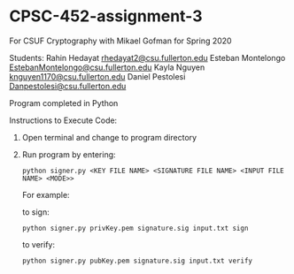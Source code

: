 # CPSC-452-assignment-3

For CSUF Cryptography with Mikael Gofman for Spring 2020

Students: Rahin Hedayat rhedayat2@csu.fullerton.edu Esteban Montelongo EstebanMontelongo@csu.fullerton.edu Kayla Nguyen knguyen1170@csu.fullerton.edu Daniel Pestolesi Danpestolesi@csu.fullerton.edu

Program completed in Python

Instructions to Execute Code:

  1. Open terminal and change to program directory
  
  2. Run program by entering:
      
      ```python signer.py <KEY FILE NAME> <SIGNATURE FILE NAME> <INPUT FILE NAME> <MODE>>```
     
     For example:
     
     to sign:
        
        ```python signer.py privKey.pem signature.sig input.txt sign```
     
     to verify:
        
        ```python signer.py pubKey.pem signature.sig input.txt verify```
